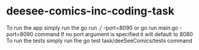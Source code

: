 # deesee-comics-inc-coding-task

To run the app simply run the go run ./ -port=8090 or go run main.go -port=8090 command
If no port argument is specified it will default to 8080
To run the tests simply run the go test task/deeSeeComics/tests command


